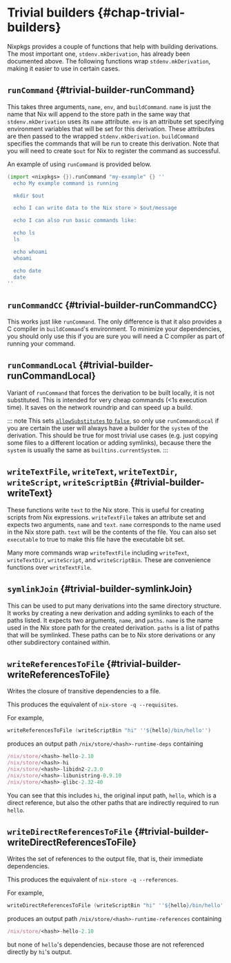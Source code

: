 # Trivial builders {#chap-trivial-builders}

Nixpkgs provides a couple of functions that help with building derivations. The most important one, `stdenv.mkDerivation`, has already been documented above. The following functions wrap `stdenv.mkDerivation`, making it easier to use in certain cases.

## `runCommand` {#trivial-builder-runCommand}

This takes three arguments, `name`, `env`, and `buildCommand`. `name` is just the name that Nix will append to the store path in the same way that `stdenv.mkDerivation` uses its `name` attribute. `env` is an attribute set specifying environment variables that will be set for this derivation. These attributes are then passed to the wrapped `stdenv.mkDerivation`. `buildCommand` specifies the commands that will be run to create this derivation. Note that you will need to create `$out` for Nix to register the command as successful.

An example of using `runCommand` is provided below.

```nix
(import <nixpkgs> {}).runCommand "my-example" {} ''
  echo My example command is running

  mkdir $out

  echo I can write data to the Nix store > $out/message

  echo I can also run basic commands like:

  echo ls
  ls

  echo whoami
  whoami

  echo date
  date
''
```

## `runCommandCC` {#trivial-builder-runCommandCC}

This works just like `runCommand`. The only difference is that it also provides a C compiler in `buildCommand`'s environment. To minimize your dependencies, you should only use this if you are sure you will need a C compiler as part of running your command.

## `runCommandLocal` {#trivial-builder-runCommandLocal}

Variant of `runCommand` that forces the derivation to be built locally, it is not substituted. This is intended for very cheap commands (<1s execution time). It saves on the network roundrip and can speed up a build.

::: note
This sets [`allowSubstitutes` to `false`](https://nixos.org/nix/manual/#adv-attr-allowSubstitutes), so only use `runCommandLocal` if you are certain the user will always have a builder for the `system` of the derivation. This should be true for most trivial use cases (e.g. just copying some files to a different location or adding symlinks), because there the `system` is usually the same as `builtins.currentSystem`.
:::

## `writeTextFile`, `writeText`, `writeTextDir`, `writeScript`, `writeScriptBin` {#trivial-builder-writeText}

These functions write `text` to the Nix store. This is useful for creating scripts from Nix expressions. `writeTextFile` takes an attribute set and expects two arguments, `name` and `text`. `name` corresponds to the name used in the Nix store path. `text` will be the contents of the file. You can also set `executable` to true to make this file have the executable bit set.

Many more commands wrap `writeTextFile` including `writeText`, `writeTextDir`, `writeScript`, and `writeScriptBin`. These are convenience functions over `writeTextFile`.

## `symlinkJoin` {#trivial-builder-symlinkJoin}

This can be used to put many derivations into the same directory structure. It works by creating a new derivation and adding symlinks to each of the paths listed. It expects two arguments, `name`, and `paths`. `name` is the name used in the Nix store path for the created derivation. `paths` is a list of paths that will be symlinked. These paths can be to Nix store derivations or any other subdirectory contained within.

## `writeReferencesToFile` {#trivial-builder-writeReferencesToFile}

Writes the closure of transitive dependencies to a file.

This produces the equivalent of `nix-store -q --requisites`.

For example,

```nix
writeReferencesToFile (writeScriptBin "hi" ''${hello}/bin/hello'')
```

produces an output path `/nix/store/<hash>-runtime-deps` containing

```nix
/nix/store/<hash>-hello-2.10
/nix/store/<hash>-hi
/nix/store/<hash>-libidn2-2.3.0
/nix/store/<hash>-libunistring-0.9.10
/nix/store/<hash>-glibc-2.32-40
```

You can see that this includes `hi`, the original input path,
`hello`, which is a direct reference, but also
the other paths that are indirectly required to run `hello`.

## `writeDirectReferencesToFile` {#trivial-builder-writeDirectReferencesToFile}

Writes the set of references to the output file, that is, their immediate dependencies.

This produces the equivalent of `nix-store -q --references`.

For example,

```nix
writeDirectReferencesToFile (writeScriptBin "hi" ''${hello}/bin/hello'')
```

produces an output path `/nix/store/<hash>-runtime-references` containing

```nix
/nix/store/<hash>-hello-2.10
```

but none of `hello`'s dependencies, because those are not referenced directly
by `hi`'s output.
